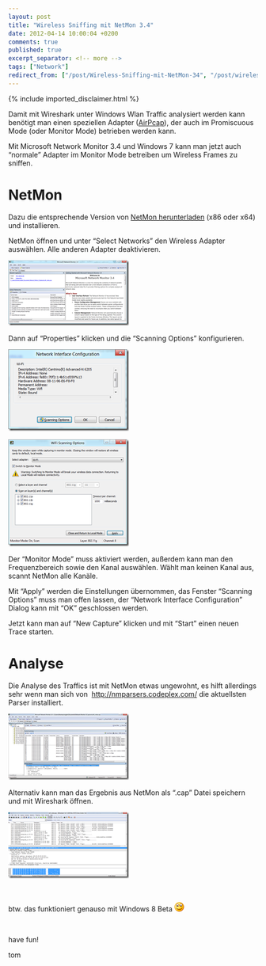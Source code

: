 ```yaml
---
layout: post
title: "Wireless Sniffing mit NetMon 3.4"
date: 2012-04-14 10:00:04 +0200
comments: true
published: true
excerpt_separator: <!-- more -->
tags: ["Network"]
redirect_from: ["/post/Wireless-Sniffing-mit-NetMon-34", "/post/wireless-sniffing-mit-netmon-34"]
---
```

<!-- more -->
{% include imported_disclaimer.html %}
<p>Damit mit Wireshark unter Windows Wlan Traffic analysiert werden kann benötigt man einen speziellen Adapter (<a href="http://www.airpcap.nl/airpcap.htm" target="_blank">AirPcap</a>), der auch im Promiscuous Mode (oder Monitor Mode) betrieben werden kann.</p>  <p>Mit Microsoft Network Monitor 3.4 und Windows 7 kann man jetzt auch “normale” Adapter im Monitor Mode betreiben um Wireless Frames zu sniffen.</p>  <h1>NetMon</h1>  <p>Dazu die entsprechende Version von <a href="http://www.microsoft.com/download/en/details.aspx?displaylang=en&amp;id=4865" target="_blank">NetMon herunterladen</a> (x86 oder x64) und installieren.</p>  <p>NetMon öffnen und unter “Select Networks” den Wireless Adapter auswählen. Alle anderen Adapter deaktivieren.</p>  <p><a href="/assets/image_425.png"><img title="image" style="border-top: 0px; border-right: 0px; background-image: none; border-bottom: 0px; padding-top: 0px; padding-left: 0px; margin: 0px; border-left: 0px; display: inline; padding-right: 0px" border="0" alt="image" src="/assets/image_thumb_423.png" width="244" height="132" /></a></p>  <p>Dann auf “Properties” klicken und die “Scanning Options” konfigurieren.</p>  <p><a href="/assets/image_426.png"><img title="image" style="border-top: 0px; border-right: 0px; background-image: none; border-bottom: 0px; padding-top: 0px; padding-left: 0px; margin: 0px; border-left: 0px; display: inline; padding-right: 0px" border="0" alt="image" src="/assets/image_thumb_424.png" width="244" height="165" /></a></p>  <p><a href="/assets/image_427.png"><img title="image" style="border-top: 0px; border-right: 0px; background-image: none; border-bottom: 0px; padding-top: 0px; padding-left: 0px; margin: 0px; border-left: 0px; display: inline; padding-right: 0px" border="0" alt="image" src="/assets/image_thumb_425.png" width="244" height="216" /></a></p>  <p>Der “Monitor Mode” muss aktiviert werden, außerdem kann man den Frequenzbereich sowie den Kanal auswählen. Wählt man keinen Kanal aus, scannt NetMon alle Kanäle.</p>  <p>Mit “Apply” werden die Einstellungen übernommen, das Fenster “Scanning Options” muss man offen lassen, der “Network Interface Configuration” Dialog kann mit “OK” geschlossen werden.</p>  <p>Jetzt kann man auf “New Capture” klicken und mit “Start” einen neuen Trace starten.</p>  <h1>Analyse</h1>  <p>Die Analyse des Traffics ist mit NetMon etwas ungewohnt, es hilft allerdings sehr wenn man sich von&#160; <a title="http://nmparsers.codeplex.com/" href="http://nmparsers.codeplex.com/">http://nmparsers.codeplex.com/</a> die aktuellsten Parser installiert.</p>  <p><a href="/assets/image_428.png"><img title="image" style="border-top: 0px; border-right: 0px; background-image: none; border-bottom: 0px; padding-top: 0px; padding-left: 0px; border-left: 0px; display: inline; padding-right: 0px" border="0" alt="image" src="/assets/image_thumb_426.png" width="244" height="134" /></a></p>  <p>Alternativ kann man das Ergebnis aus NetMon als “.cap” Datei speichern und mit Wireshark öffnen.</p>  <p><a href="/assets/image_429.png"><img title="image" style="border-top: 0px; border-right: 0px; background-image: none; border-bottom: 0px; padding-top: 0px; padding-left: 0px; border-left: 0px; display: inline; padding-right: 0px" border="0" alt="image" src="/assets/image_thumb_427.png" width="244" height="134" /></a></p>  <p>&#160;</p>  <p>btw. das funktioniert genauso mit Windows 8 Beta <img class="wlEmoticon wlEmoticon-smile" style="border-top-style: none; border-bottom-style: none; border-right-style: none; border-left-style: none" alt="Smile" src="/assets/wlEmoticon-smile_1.png" /></p>  <p>&#160;</p>  <p>have fun!</p>  <p>tom</p>
